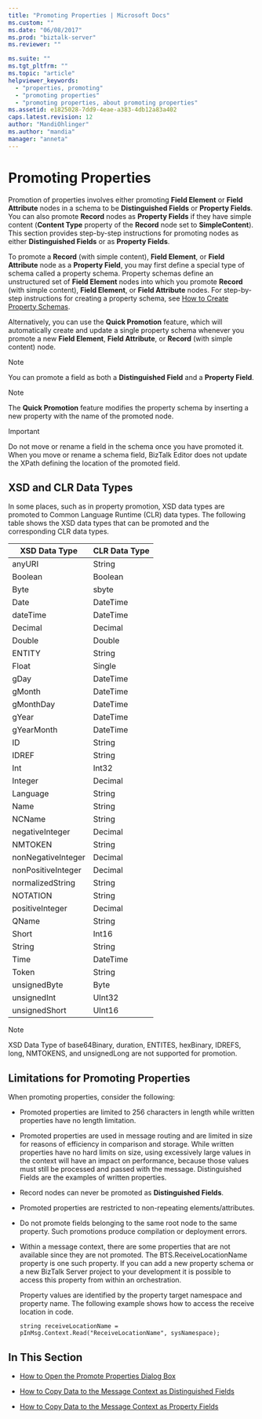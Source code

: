 ```yaml
---
title: "Promoting Properties | Microsoft Docs"
ms.custom: ""
ms.date: "06/08/2017"
ms.prod: "biztalk-server"
ms.reviewer: ""

ms.suite: ""
ms.tgt_pltfrm: ""
ms.topic: "article"
helpviewer_keywords: 
  - "properties, promoting"
  - "promoting properties"
  - "promoting properties, about promoting properties"
ms.assetid: e1825028-7dd9-4eae-a383-4db12a83a402
caps.latest.revision: 12
author: "MandiOhlinger"
ms.author: "mandia"
manager: "anneta"
---
```

# Promoting Properties
Promotion of properties involves either promoting **Field Element** or **Field Attribute** nodes in a schema to be **Distinguished Fields** or **Property Fields**. You can also promote **Record** nodes as **Property Fields** if they have simple content (**Content Type** property of the **Record** node set to **SimpleContent**). This section provides step-by-step instructions for promoting nodes as either **Distinguished Fields** or as **Property Fields**.  
  
 To promote a **Record** (with simple content), **Field Element**, or **Field Attribute** node as a **Property Field**, you may first define a special type of schema called a property schema. Property schemas define an unstructured set of **Field Element** nodes into which you promote **Record** (with simple content), **Field Element**, or **Field Attribute** nodes. For step-by-step instructions for creating a property schema, see [How to Create Property Schemas](../core/how-to-create-property-schemas.md).  
  
 Alternatively, you can use the **Quick Promotion** feature, which will automatically create and update a single property schema whenever you promote a new **Field Element**, **Field Attribute**, or **Record** (with simple content) node.  
  
> [!NOTE]
>  You can promote a field as both a **Distinguished Field** and a **Property Field**.  
  
> [!NOTE]
>  The **Quick Promotion** feature modifies the property schema by inserting a new property with the name of the promoted node.  
  
> [!IMPORTANT]
>  Do not move or rename a field in the schema once you have promoted it. When you move or rename a schema field, BizTalk Editor does not update the XPath defining the location of the promoted field.  
  
## XSD and CLR Data Types  
 In some places, such as in property promotion, XSD data types are promoted to Common Language Runtime (CLR) data types. The following table shows the XSD data types that can be promoted and the corresponding CLR data types.  
  
|XSD Data Type|CLR Data Type|  
|-------------------|-------------------|  
|anyURI|String|  
|Boolean|Boolean|  
|Byte|sbyte|  
|Date|DateTime|  
|dateTime|DateTime|  
|Decimal|Decimal|  
|Double|Double|  
|ENTITY|String|  
|Float|Single|  
|gDay|DateTime|  
|gMonth|DateTime|  
|gMonthDay|DateTime|  
|gYear|DateTime|  
|gYearMonth|DateTime|  
|ID|String|  
|IDREF|String|  
|Int|Int32|  
|Integer|Decimal|  
|Language|String|  
|Name|String|  
|NCName|String|  
|negativeInteger|Decimal|  
|NMTOKEN|String|  
|nonNegativeInteger|Decimal|  
|nonPositiveInteger|Decimal|  
|normalizedString|String|  
|NOTATION|String|  
|positiveInteger|Decimal|  
|QName|String|  
|Short|Int16|  
|String|String|  
|Time|DateTime|  
|Token|String|  
|unsignedByte|Byte|  
|unsignedInt|UInt32|  
|unsignedShort|UInt16|  
  
> [!NOTE]
>  XSD Data Type of base64Binary, duration, ENTITES, hexBinary, IDREFS, long, NMTOKENS, and unsignedLong are not supported for promotion.  
  
## Limitations for Promoting Properties  
 When promoting properties, consider the following:  
  
-   Promoted properties are limited to 256 characters in length while written properties have no length limitation.  
  
-   Promoted properties are used in message routing and are limited in size for reasons of efficiency in comparison and storage. While written properties have no hard limits on size, using excessively large values in the context will have an impact on performance, because those values must still be processed and passed with the message. Distinguished Fields are the examples of written properties.  
  
-   Record nodes can never be promoted as **Distinguished Fields**.  
  
-   Promoted properties are restricted to non-repeating elements/attributes.  
  
-   Do not promote fields belonging to the same root node to the same property. Such promotions produce compilation or deployment errors.  
  
-   Within a message context, there are some properties that are not available since they are not promoted.  The BTS.ReceiveLocationName property is one such property. If you can add a new property schema or a new BizTalk Server project to your development it is possible to access this property from within an orchestration.  
  
     Property values are identified by the property target namespace and property name.  The following example shows how to access the receive location in code.  
  
     `string receiveLocationName =       pInMsg.Context.Read("ReceiveLocationName", sysNamespace);`  
  
## In This Section  
  
-   [How to Open the Promote Properties Dialog Box](../core/how-to-open-the-promote-properties-dialog-box.md)  
  
-   [How to Copy Data to the Message Context as Distinguished Fields](../core/how-to-copy-data-to-the-message-context-as-distinguished-fields.md)  
  
-   [How to Copy Data to the Message Context as Property Fields](../core/how-to-copy-data-to-the-message-context-as-property-fields.md)